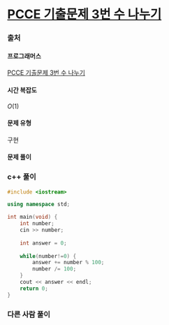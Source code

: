 # [PCCE 기출문제 3번 수 나누기](https://school.programmers.co.kr/learn/courses/30/lessons/340205)

### 출처
#### 프로그래머스
[PCCE 기출문제 3번 수 나누기](https://school.programmers.co.kr/learn/courses/30/lessons/340205)

#### 시간 복잡도
$`O(1)`$

#### 문제 유형
구현

#### 문제 풀이

### c++ 풀이
```c++
#include <iostream>

using namespace std;

int main(void) {
    int number;
    cin >> number;
    
    int answer = 0;
    
    while(number!=0) {
        answer += number % 100;
        number /= 100;
    }
    cout << answer << endl;
    return 0;
}
```

### 다른 사람 풀이
```c++

```